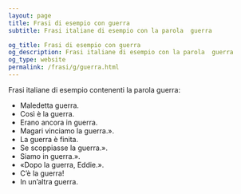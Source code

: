 ```yaml
---
layout: page
title: Frasi di esempio con guerra 
subtitle: Frasi italiane di esempio con la parola  guerra

og_title: Frasi di esempio con guerra 
og_description: Frasi italiane di esempio con la parola  guerra
og_type: website
permalink: /frasi/g/guerra.html
---
```


Frasi italiane di esempio contenenti la parola guerra:


- Maledetta guerra.
- Così è la guerra.
- Erano ancora in guerra.
- Magari vinciamo la guerra.».
- La guerra è finita.
- Se scoppiasse la guerra.».
- Siamo in guerra.».
- «Dopo la guerra, Eddie.».
- C’è la guerra!
- In un’altra guerra.
